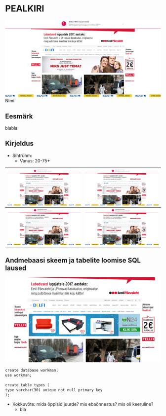 # PEALKIRI

![Preview](ekraan.png)
Nimi

## Eesmärk
blabla

## Kirjeldus
* Sihtrühm:
	* Vanus: 20-75+
	

|![Preview](ekraan.png)|![Preview](ekraan.png)|
|-------|----|
|![Alt text](ekraan.png)| ![Alt text](ekraan.png)|



## Andmebaasi skeem ja tabelite loomise SQL laused
![Preview](suurpilt.png)

```
create database workman;
use workman;

create table types (
type varchar(30) unique not null primary key
);
```

* Kokkuvõte: mida õppisid juurde? mis ebaõnnestus? mis oli keeruline?
	* bla
	
